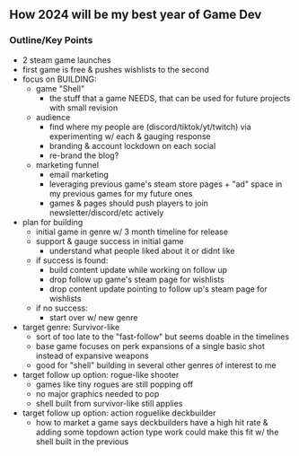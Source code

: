 ## How 2024 will be my best year of Game Dev


### Outline/Key Points
* 2 steam game launches
* first game is free & pushes wishlists to the second
* focus on BUILDING:
    * game "Shell"
        * the stuff that a game NEEDS, that can be used for future projects with small revision
    * audience
        * find where my people are (discord/tiktok/yt/twitch) via experimenting w/ each & gauging response
        * branding & account lockdown on each social
        * re-brand the blog?
    * marketing funnel
        * email marketing
        * leveraging previous game's steam store pages + "ad" space in my previous games for my future ones
        * games & pages should push players to join newsletter/discord/etc actively
* plan for building
    * initial game in genre w/ 3 month timeline for release
    * support & gauge success in initial game
        * understand what people liked about it or didnt like
    * if success is found:
        * build content update while working on follow up
        * drop follow up game's steam page for wishlists
        * drop content update pointing to follow up's steam page for wishlists
    * if no success:
        * start over w/ new genre
* target genre: Survivor-like
    * sort of too late to the "fast-follow" but seems doable in the timelines
    * base game focuses on perk expansions of a single basic shot instead of expansive weapons
    * good for "shell" building in several other genres of interest to me
* target follow up option: rogue-like shooter
    * games like tiny rogues are still popping off
    * no major graphics needed to pop
    * shell built from survivor-like still applies
* target follow up option: action roguelike deckbuilder
    * how to market a game says deckbuilders have a high hit rate & adding some topdown action type work could make this fit w/ the shell built in the previous